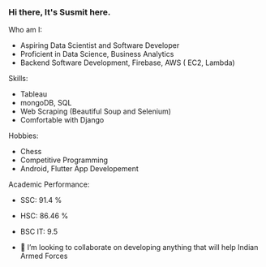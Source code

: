 ### Hi there, It's Susmit here.

Who am I:
- Aspiring Data Scientist and  Software Developer
- Proficient in Data Science, Business Analytics
- Backend Software Development, Firebase, AWS ( EC2, Lambda)

Skills:
  - Tableau
  - mongoDB, SQL
  - Web Scraping (Beautiful Soup and Selenium)
  - Comfortable with Django

Hobbies:
  - Chess
  - Competitive Programming
  - Android, Flutter App Developement
  
Academic Performance:
  - SSC: 91.4 %
  - HSC: 86.46 %
  - BSC IT: 9.5 

- 👯 I’m looking to collaborate on developing anything that will help Indian Armed Forces
